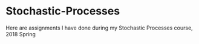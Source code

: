 # Stochastic-Processes
Here are assignments I have done during my Stochastic Processes course, 2018 Spring
